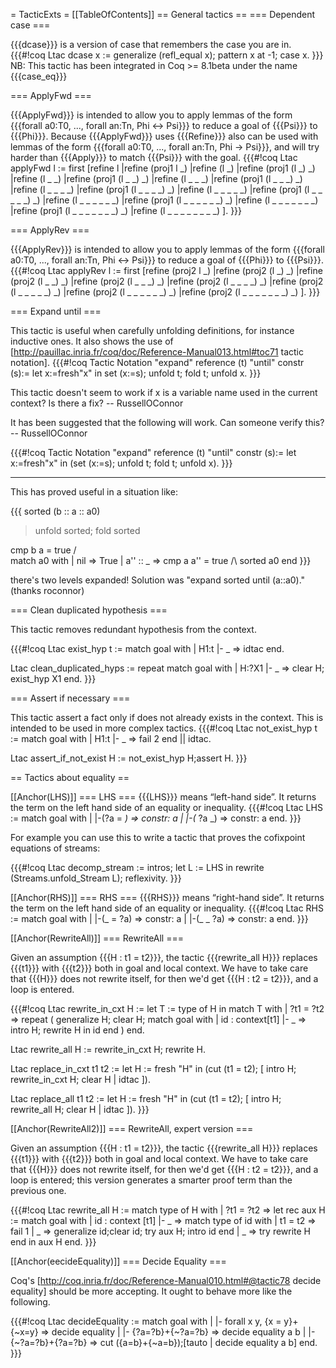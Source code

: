 = TacticExts =
[[TableOfContents]]
== General tactics ==
=== Dependent case ===

{{{dcase}}} is a version of case that remembers the case you are in.
{{{#!coq
Ltac dcase x := generalize (refl_equal x); pattern x at -1; case x.
}}}
NB: This tactic has been integrated in Coq >= 8.1beta under the name {{{case_eq}}}

=== ApplyFwd ===

{{{ApplyFwd}}} is intended to allow you to apply lemmas of the form
{{{forall a0:T0, ..., forall an:Tn, Phi <-> Psi}}} to reduce a goal of {{{Psi}}} to {{{Phi}}}.
Because {{{ApplyFwd}}} uses {{{Refine}}} also can be used with lemmas of the form
{{{forall a0:T0, ..., forall an:Tn, Phi -> Psi}}}, and will try harder than {{{Apply}}} to match {{{Psi}}} with the goal.
{{{#!coq
Ltac applyFwd l :=
first
[refine l
|refine (proj1 l _)
|refine (l _)
|refine (proj1 (l _) _)
|refine (l _ _)
|refine (proj1 (l _ _) _)
|refine (l _ _ _)
|refine (proj1 (l _ _ _) _)
|refine (l _ _ _ _)
|refine (proj1 (l _ _ _ _) _)
|refine (l _ _ _ _ _)
|refine (proj1 (l _ _ _ _ _) _)
|refine (l _ _ _ _ _ _)
|refine (proj1 (l _ _ _ _ _ _) _)
|refine (l _ _ _ _ _ _ _)
|refine (proj1 (l _ _ _ _ _ _ _) _)
|refine (l _ _ _ _ _ _ _ _)
].
}}}

=== ApplyRev ===

{{{ApplyRev}}} is intended to allow you to apply lemmas of the form
{{{forall a0:T0, ..., forall an:Tn, Phi <-> Psi}}} to reduce a goal of {{{Phi}}} to {{{Psi}}}.
{{{#!coq
Ltac applyRev l :=
first
[refine (proj2 l _)
|refine (proj2 (l _) _)
|refine (proj2 (l _ _) _)
|refine (proj2 (l _ _ _) _)
|refine (proj2 (l _ _ _ _) _)
|refine (proj2 (l _ _ _ _ _) _)
|refine (proj2 (l _ _ _ _ _ _) _)
|refine (proj2 (l _ _ _ _ _ _ _) _)
].
}}}

=== Expand until ===

This tactic is useful when carefully unfolding definitions, for instance inductive ones.
It also shows the use of [http://pauillac.inria.fr/coq/doc/Reference-Manual013.html#toc71 tactic notation].
{{{#!coq
Tactic Notation "expand" reference (t) "until" constr (s):=
  let x:=fresh"x" in 
  set (x:=s); unfold t; fold t;  unfold x.
}}}

This tactic doesn't seem to work if x is a variable name used in the current context?  Is there a fix? -- RussellOConnor

It has been suggested that the following will work.  Can someone verify this? -- RussellOConnor

{{{#!coq
Tactic Notation "expand" reference (t) "until" constr (s):=
  let x:=fresh"x" in 
  (set (x:=s); unfold t; fold t;  unfold x).
}}}

-----

This has proved useful in a situation like:

{{{
   sorted (b :: a :: a0)

> unfold sorted; fold sorted

   cmp b a = true /\
   match a0 with
   | nil => True
   | a'' :: _ => cmp a a'' = true /\ sorted a0
   end
}}}

there's two levels expanded! Solution was "expand sorted until (a::a0)." (thanks roconnor)

=== Clean duplicated hypothesis ===

This tactic removes redundant hypothesis from the context.

{{{#!coq 
Ltac exist_hyp t := match goal with
  | H1:t |- _ => idtac
 end.

Ltac clean_duplicated_hyps :=
  repeat match goal with
      | H:?X1 |- _ => clear H; exist_hyp X1
end.
}}}

=== Assert if necessary ===

This tactic assert a fact only if does not already exists in the context. This is intended to be used in more complex tactics.
{{{#!coq
Ltac not_exist_hyp t := match goal with
  | H1:t |- _ => fail 2
 end || idtac.

Ltac assert_if_not_exist H :=
  not_exist_hyp H;assert H.
}}}

== Tactics about equality ==

[[Anchor(LHS)]]
=== LHS ===
{{{LHS}}} means “left-hand side”.  It returns the term on the left hand side of an equality or inequality.
{{{#!coq
Ltac LHS :=
match goal with
| |-(?a = _) => constr: a
| |-(_ ?a _) => constr: a
end.
}}}

For example you can use this to write a tactic that proves the cofixpoint equations of streams:

{{{#!coq
Ltac decomp_stream := intros; let L := LHS in rewrite (Streams.unfold_Stream L); reflexivity.
}}}




[[Anchor(RHS)]]
=== RHS ===
{{{RHS}}} means “right-hand side”.  It returns the term on the left hand side of an equality or inequality.
{{{#!coq
Ltac RHS :=
match goal with
| |-(_ = ?a) => constr: a
| |-(_ _ ?a) => constr: a
end.
}}}


[[Anchor(RewriteAll)]]
=== RewriteAll ===

Given an assumption {{{H : t1 = t2}}}, 
the tactic {{{rewrite_all H}}} replaces {{{t1}}} with {{{t2}}} 
both in goal and local context.
We have to take care that {{{H}}} does not rewrite itself, 
for then we'd get {{{H : t2 = t2}}}, and a loop is entered.

{{{#!coq
Ltac rewrite_in_cxt H :=
  let T := type of H in
  match T with
  | ?t1 = ?t2 =>
      repeat
      (
      generalize H; clear H; 
      match goal with
      | id : context[t1] |- _ =>
          intro H; rewrite H in id
      end
      )
  end.

Ltac rewrite_all H :=
  rewrite_in_cxt H; rewrite H.

Ltac replace_in_cxt t1 t2 :=
  let H := fresh "H" in
  (cut (t1 = t2); [ intro H; rewrite_in_cxt H; clear H | idtac ]).

Ltac replace_all t1 t2 :=
  let H := fresh "H" in
  (cut (t1 = t2); [ intro H; rewrite_all H; clear H | idtac ]).
}}}


[[Anchor(RewriteAll2)]]
=== RewriteAll, expert version ===

Given an assumption {{{H : t1 = t2}}}, 
the tactic {{{rewrite_all H}}} replaces {{{t1}}} with {{{t2}}} 
both in goal and local context.
We have to take care that {{{H}}} does not rewrite itself, 
for then we'd get {{{H : t2 = t2}}}, and a loop is entered;
this version generates a smarter proof term than the previous one.

{{{#!coq
Ltac rewrite_all H := 
 match type of H with
 | ?t1 = ?t2 => 
   let rec aux H :=
     match goal with
     | id : context [t1] |- _ => 
       match type of id with 
       | t1 = t2 => fail 1 
       | _ => generalize id;clear id; try aux H; intro id
       end
     | _ => try rewrite H
     end in
   aux H
 end.
}}}


[[Anchor(eecideEquality)]]
=== Decide Equality ===

Coq's [http://coq.inria.fr/doc/Reference-Manual010.html#@tactic78 decide equality] should be more accepting.  It ought to behave more like the following.

{{{#!coq
Ltac decideEquality :=
match goal with
| |- forall x y, {x = y}+{~x=y} => decide equality
| |- {?a=?b}+{~?a=?b} => decide equality a b
| |- {~?a=?b}+{?a=?b} => cut ({a=b}+{~a=b});[tauto | decide equality a b]
end.
}}}
